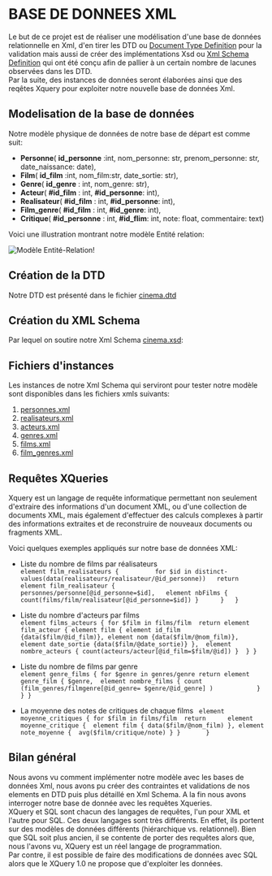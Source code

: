 

# BASE DE DONNEES XML
Le but de ce projet est de réaliser une modélisation d'une base de données relationnelle en Xml, d'en tirer les DTD ou [Document Type Definition](https://fr.wikipedia.org/wiki/Document_type_definition)
pour la validation mais aussi de créer des implémentations Xsd ou [Xml Schema Definition](https://fr.wikipedia.org/wiki/XML_Schema) qui ont été conçu afin de pallier à un certain nombre de lacunes observées dans les DTD.   
Par la suite, des instances de données seront élaborées ainsi que des reqêtes Xquery pour exploiter notre nouvelle base de données Xml.


## Modelisation de la base de données
Notre modèle physique de données de notre base de départ est comme suit:   
-  **Personne**( __id_personne__ :int, nom_personne: str, prenom_personne: str, date_naissance: date),  
-  **Film**( __id_film__ :int, nom_film:str, date_sortie: str),   
-  **Genre**( __id_genre__ : int, nom_genre: str),   
-  **Acteur**( __#id_film__ : int, __#id_personne__: int),   
-  **Realisateur**( __#id_film__ : int, __#id_personne__: int),   
-  **Film_genre**( __#id_film__ : int, __#id_genre__: int),
-  **Critique**( __#id_personne__ : int, __#id_flim__: int, note: float, commentaire: text)


Voici une illustration montrant notre modèle Entité relation:     
  
  
![Modèle Entité-Relation!](https://www-apps.univ-lehavre.fr/forge/bda_group/bda/raw/master/modele_entite_relation.jpg "Modèle Entité Relation")  
   
## Création de la DTD  
Notre DTD est présenté dans le fichier [cinema.dtd](https://www-apps.univ-lehavre.fr/forge/bda_group/bda/blob/master/cinema.dtd)


## Création du XML Schema  
Par lequel on soutire notre Xml Schema [cinema.xsd](https://www-apps.univ-lehavre.fr/forge/bda_group/bda/blob/master/cinema.xsd):  


## Fichiers d'instances  
Les instances de notre Xml Schema qui serviront pour tester notre modèle sont disponibles dans les fichiers xmls suivants:  
1.  [personnes.xml](https://www-apps.univ-lehavre.fr/forge/bda_group/bda/blob/master/instances/personnes.xml)
2.  [realisateurs.xml](https://www-apps.univ-lehavre.fr/forge/bda_group/bda/blob/master/instances/realisateurs.xml)
3.  [acteurs.xml](https://www-apps.univ-lehavre.fr/forge/bda_group/bda/blob/master/instances/acteurs.xml)
4.  [genres.xml](https://www-apps.univ-lehavre.fr/forge/bda_group/bda/blob/master/instances/genres.xml)
5.  [films.xml](https://www-apps.univ-lehavre.fr/forge/bda_group/bda/blob/master/instances/films.xml)
6.  [film_genres.xml](https://www-apps.univ-lehavre.fr/forge/bda_group/bda/blob/master/instances/film_genre.xml)
  

## Requêtes XQueries  
Xquery est un langage de requête informatique permettant non seulement d'extraire des informations d'un document XML, ou d'une collection de documents XML, mais également d'effectuer des calculs complexes à partir des informations extraites et de reconstruire de nouveaux documents ou fragments XML.

Voici quelques exemples appliqués sur notre base de données XML:  
* Liste du nombre de films par réalisateurs  
`element film_realisateurs {         
  for $id in distinct-values(data(realisateurs/realisateur/@id_personne))  
  return  
  element film_realisateur {    
    personnes/personne[@id_personne=$id],  
   element nbFilms { count(films/film/realisateur[@id_personne=$id]) }     
   }  
}`  

*  Liste du nombre d'acteurs par films  
`element films_acteurs {
    for $film in films/film 
    return element film_acteur {
        element film {
            element id_film {data($film/@id_film)},
            element nom {data($film/@nom_film)},
            element date_sortie {data($film/@date_sortie)}
        }, 
        element nombre_acteurs {
            count(acteurs/acteur[@id_film=$film/@id])
        } 
    }
}`

*  Liste du nombre de films par genre   
`
element genre_films {
    for $genre in genres/genre
    return element genre_film {
        $genre, 
        element nombre_films {
            count (film_genres/filmgenre[@id_genre= $genre/@id_genre] )           
        }
    }
}
`

*  La moyenne des notes de critiques de chaque films
`
element moyenne_critiques {
    for $film in films/film 
    return     
    element moyenne_critique { 
        element film { data($film/@nom_film) },
        element note_moyenne { 
            avg($film/critique/note)
        }
    }      
}`  

## Bilan général  
Nous avons vu comment implémenter notre modèle avec les bases de données Xml, nous avons pu créer des contraintes et validations de
nos elements en DTD puis plus détaillé en Xml Schema. A la fin nous avons interroger notre base de donnée avec les requêtes Xqueries.  
XQuery et SQL sont chacun des langages de requêtes, l'un pour XML et l'autre pour SQL.
Ces deux langages sont très différents. En effet, ils portent sur des modèles de données différents (hiérarchique vs. relationnel). Bien que SQL soit plus ancien, il se contente de porter des requêtes alors que, nous l'avons vu, XQuery est un réel langage de programmation.  
Par contre, il est possible de faire des modifications de données avec SQL alors que le XQuery 1.0 ne propose que d'exploiter les données. 